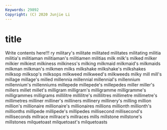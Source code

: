 ```yaml
---
Keywords: 29892
Copyright: (C) 2020 Junjie Li
---
```


# title

Write contents here!!!
ry 
military's 
militate 
militated 
militates 
militating 
militia 
militia's
militiaman 
militiaman's 
militiamen 
militias 
milk 
milk's 
milked 
milker 
milkier 
milkiest
milkiness 
milkiness's 
milking 
milkmaid 
milkmaid's 
milkmaids 
milkman 
milkman's 
milkmen 
milks
milkshake 
milkshake's 
milkshakes 
milksop 
milksop's 
milksops 
milkweed 
milkweed's 
milkweeds 
milky
mill 
mill's 
millage 
millage's 
milled 
millennia 
millennial 
millennial's 
millennium 
millennium's
millenniums 
millepede 
millepede's 
millepedes 
miller 
miller's 
millers 
millet 
millet's 
milligram
milligram's 
milligramme 
milligramme's 
milligrammes 
milligrams 
millilitre 
millilitre's 
millilitres 
millimetre 
millimetre's
millimetres 
milliner 
milliner's 
milliners 
millinery 
millinery's 
milling 
million 
million's 
millionaire
millionaire's 
millionaires 
millions 
millionth 
millionth's 
millionths 
millipede 
millipede's 
millipedes 
millisecond
millisecond's 
milliseconds 
millrace 
millrace's 
millraces 
mills 
millstone 
millstone's 
millstones 
milquetoast
milquetoast's 
milquetoasts 
